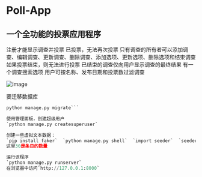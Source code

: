 # Poll-App

## 一个全功能的投票应用程序
注册才能显示调查并投票
已投票，无法再次投票
只有调查的所有者​​可以添加调查、编辑调查、更新调查、删除调查、添加选项、更新选项、删除选项和结束调查
如果投票结束，则无法进行投票
已结束的调查仅向用户显示调查的最终结果
有一个调查搜索选项
用户可按名称、发布日期和投票数过滤调查


![image](https://github.com/shiyu-17/Poll_app/assets/107932798/6fcf33c8-b175-447e-98bc-d230388244f5)

要迁移数据库
```python manage.py makemigrations
python manage.py migrate```

使用管理面板，创建超级用户
`python manage.py createsuperuser`

创建一些虚拟文本数据：
`pip install faker`  `python manage.py shell`  `import seeder`  `seeder.seed_all(30)`
这里30是条目的数量

运行该程序
`python manage.py runserver`
在浏览器中访问`http://127.0.0.1:8000`
